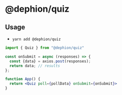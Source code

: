 # @dephion/quiz

## Usage

- `yarn add @dephion/quiz`

```jsx
import { Quiz } from "@dephion/quiz"

const onSubmit = async (responses) => {
  const {data} = axios.post(responses);
  return data; // results
};

function App() {
  return <Quiz poll={pollData} onSubmit={onSubmit}>
}
```
